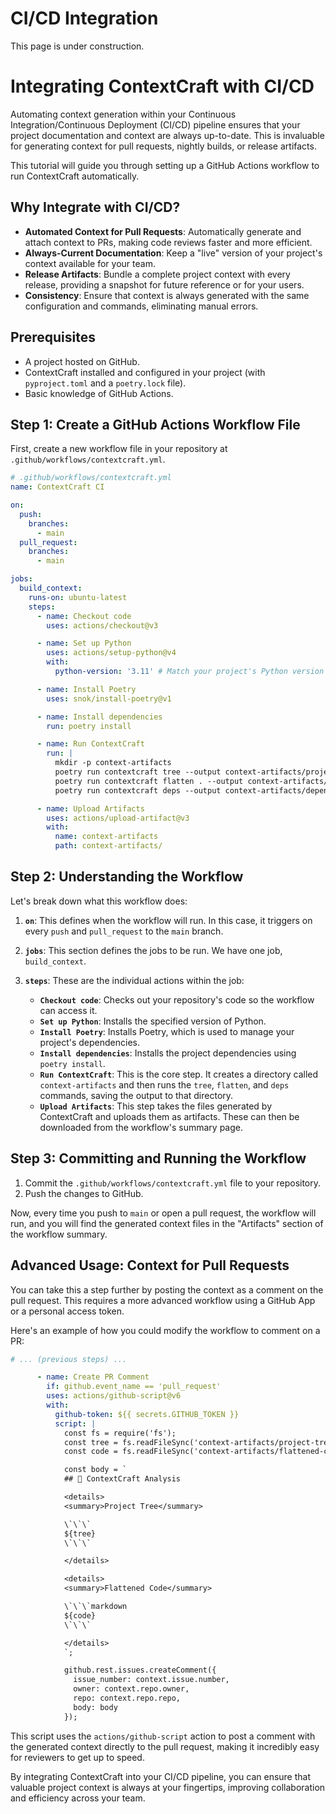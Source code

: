 # CI/CD Integration

This page is under construction.

# Integrating ContextCraft with CI/CD

Automating context generation within your Continuous Integration/Continuous Deployment (CI/CD) pipeline ensures that your project documentation and context are always up-to-date. This is invaluable for generating context for pull requests, nightly builds, or release artifacts.

This tutorial will guide you through setting up a GitHub Actions workflow to run ContextCraft automatically.

## Why Integrate with CI/CD?

-   **Automated Context for Pull Requests**: Automatically generate and attach context to PRs, making code reviews faster and more efficient.
-   **Always-Current Documentation**: Keep a "live" version of your project's context available for your team.
-   **Release Artifacts**: Bundle a complete project context with every release, providing a snapshot for future reference or for your users.
-   **Consistency**: Ensure that context is always generated with the same configuration and commands, eliminating manual errors.

## Prerequisites

-   A project hosted on GitHub.
-   ContextCraft installed and configured in your project (with `pyproject.toml` and a `poetry.lock` file).
-   Basic knowledge of GitHub Actions.

## Step 1: Create a GitHub Actions Workflow File

First, create a new workflow file in your repository at `.github/workflows/contextcraft.yml`.

```yaml
# .github/workflows/contextcraft.yml
name: ContextCraft CI

on:
  push:
    branches:
      - main
  pull_request:
    branches:
      - main

jobs:
  build_context:
    runs-on: ubuntu-latest
    steps:
      - name: Checkout code
        uses: actions/checkout@v3

      - name: Set up Python
        uses: actions/setup-python@v4
        with:
          python-version: '3.11' # Match your project's Python version

      - name: Install Poetry
        uses: snok/install-poetry@v1

      - name: Install dependencies
        run: poetry install

      - name: Run ContextCraft
        run: |
          mkdir -p context-artifacts
          poetry run contextcraft tree --output context-artifacts/project-tree.txt
          poetry run contextcraft flatten . --output context-artifacts/flattened-code.md
          poetry run contextcraft deps --output context-artifacts/dependencies.md

      - name: Upload Artifacts
        uses: actions/upload-artifact@v3
        with:
          name: context-artifacts
          path: context-artifacts/
```

## Step 2: Understanding the Workflow

Let's break down what this workflow does:

1.  **`on`**: This defines when the workflow will run. In this case, it triggers on every `push` and `pull_request` to the `main` branch.

2.  **`jobs`**: This section defines the jobs to be run. We have one job, `build_context`.

3.  **`steps`**: These are the individual actions within the job:
    *   **`Checkout code`**: Checks out your repository's code so the workflow can access it.
    *   **`Set up Python`**: Installs the specified version of Python.
    *   **`Install Poetry`**: Installs Poetry, which is used to manage your project's dependencies.
    *   **`Install dependencies`**: Installs the project dependencies using `poetry install`.
    *   **`Run ContextCraft`**: This is the core step. It creates a directory called `context-artifacts` and then runs the `tree`, `flatten`, and `deps` commands, saving the output to that directory.
    *   **`Upload Artifacts`**: This step takes the files generated by ContextCraft and uploads them as artifacts. These can then be downloaded from the workflow's summary page.

## Step 3: Committing and Running the Workflow

1.  Commit the `.github/workflows/contextcraft.yml` file to your repository.
2.  Push the changes to GitHub.

Now, every time you push to `main` or open a pull request, the workflow will run, and you will find the generated context files in the "Artifacts" section of the workflow summary.

## Advanced Usage: Context for Pull Requests

You can take this a step further by posting the context as a comment on the pull request. This requires a more advanced workflow using a GitHub App or a personal access token.

Here's an example of how you could modify the workflow to comment on a PR:

```yaml
# ... (previous steps) ...

      - name: Create PR Comment
        if: github.event_name == 'pull_request'
        uses: actions/github-script@v6
        with:
          github-token: ${{ secrets.GITHUB_TOKEN }}
          script: |
            const fs = require('fs');
            const tree = fs.readFileSync('context-artifacts/project-tree.txt', 'utf8');
            const code = fs.readFileSync('context-artifacts/flattened-code.md', 'utf8');

            const body = `
            ## 🤖 ContextCraft Analysis

            <details>
            <summary>Project Tree</summary>

            \`\`\`
            ${tree}
            \`\`\`

            </details>

            <details>
            <summary>Flattened Code</summary>

            \`\`\`markdown
            ${code}
            \`\`\`

            </details>
            `;

            github.rest.issues.createComment({
              issue_number: context.issue.number,
              owner: context.repo.owner,
              repo: context.repo.repo,
              body: body
            });
```

This script uses the `actions/github-script` action to post a comment with the generated context directly to the pull request, making it incredibly easy for reviewers to get up to speed.

By integrating ContextCraft into your CI/CD pipeline, you can ensure that valuable project context is always at your fingertips, improving collaboration and efficiency across your team.
